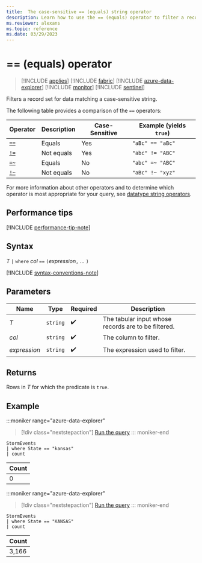 ```yaml
---
title:  The case-sensitive == (equals) string operator
description: Learn how to use the == (equals) operator to filter a record set for data matching a case-sensitive string.
ms.reviewer: alexans
ms.topic: reference
ms.date: 03/29/2023
---
```

# == (equals) operator

> [!INCLUDE [applies](../includes/applies-to-version/applies.md)] [!INCLUDE [fabric](../includes/applies-to-version/fabric.md)] [!INCLUDE [azure-data-explorer](../includes/applies-to-version/azure-data-explorer.md)] [!INCLUDE [monitor](../includes/applies-to-version/monitor.md)] [!INCLUDE [sentinel](../includes/applies-to-version/sentinel.md)]

Filters a record set for data matching a case-sensitive string.

The following table provides a comparison of the `==` operators:

|Operator   |Description   |Case-Sensitive  |Example (yields `true`)  |
|-----------|--------------|----------------|-------------------------|
|[`==`](equals-cs-operator.md)|Equals |Yes|`"aBc" == "aBc"`|
|[`!=`](not-equals-cs-operator.md)|Not equals |Yes |`"abc" != "ABC"`|
|[`=~`](equals-operator.md) |Equals |No |`"abc" =~ "ABC"`|
|[`!~`](not-equals-operator.md) |Not equals |No |`"aBc" !~ "xyz"`|

For more information about other operators and to determine which operator is most appropriate for your query, see [datatype string operators](datatypes-string-operators.md).

## Performance tips

[!INCLUDE [performance-tip-note](../includes/performance-tip-note.md)]

## Syntax

*T* `|` `where` *col* `==` `(`*expression*`,` ... `)`

[!INCLUDE [syntax-conventions-note](../includes/syntax-conventions-note.md)]

## Parameters

| Name | Type | Required | Description |
|--|--|--|--|
| *T* | `string` |  :heavy_check_mark:| The tabular input whose records are to be filtered. |
| *col* | `string` |  :heavy_check_mark: | The column to filter. |
| *expression* | `string` |  :heavy_check_mark: | The expression used to filter. |

## Returns

Rows in *T* for which the predicate is `true`.

## Example

:::moniker range="azure-data-explorer"
> [!div class="nextstepaction"]
> <a href="https://dataexplorer.azure.com/clusters/help/databases/Samples?query=H4sIAAAAAAAAAwsuyS/KdS1LzSsp5lIAghqF8ozUolSF4JLEklQFW1sFpezEvOLEYiWobHJ+aV4JACj9bS01AAAA" target="_blank">Run the query</a>
::: moniker-end

```kusto
StormEvents
| where State == "kansas"
| count 
```

|Count|
|---|
|0|  

:::moniker range="azure-data-explorer"
> [!div class="nextstepaction"]
> <a href="https://dataexplorer.azure.com/clusters/help/databases/Samples?query=H4sIAAAAAAAAAwsuyS/KdS1LzSsp5qpRKM9ILUpVCC5JLElVsLVVUPJ29At2DFYCyiTnl+aVAABkHSoPLQAAAA==" target="_blank">Run the query</a>
::: moniker-end

```kusto
StormEvents
| where State == "KANSAS"
| count 
```

|Count|
|---|
|3,166|
